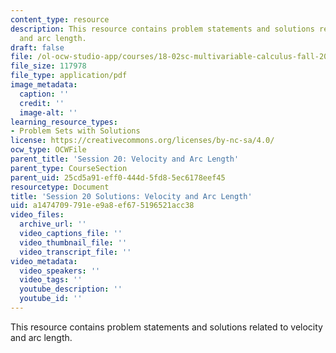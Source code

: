 ```yaml
---
content_type: resource
description: This resource contains problem statements and solutions related to velocity
  and arc length.
draft: false
file: /ol-ocw-studio-app/courses/18-02sc-multivariable-calculus-fall-2010/a1474709791ee9a8ef675196521acc38_MIT18_02SC_pb_21_comb.pdf
file_size: 117978
file_type: application/pdf
image_metadata:
  caption: ''
  credit: ''
  image-alt: ''
learning_resource_types:
- Problem Sets with Solutions
license: https://creativecommons.org/licenses/by-nc-sa/4.0/
ocw_type: OCWFile
parent_title: 'Session 20: Velocity and Arc Length'
parent_type: CourseSection
parent_uid: 25cd5a91-eff0-444d-5fd8-5ec6178eef45
resourcetype: Document
title: 'Session 20 Solutions: Velocity and Arc Length'
uid: a1474709-791e-e9a8-ef67-5196521acc38
video_files:
  archive_url: ''
  video_captions_file: ''
  video_thumbnail_file: ''
  video_transcript_file: ''
video_metadata:
  video_speakers: ''
  video_tags: ''
  youtube_description: ''
  youtube_id: ''
---
```

This resource contains problem statements and solutions related to velocity and arc length.